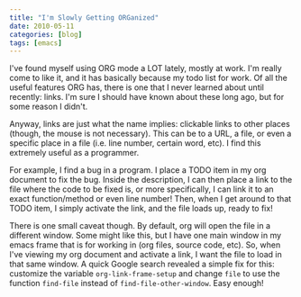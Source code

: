```yaml
---
title: "I'm Slowly Getting ORGanized"
date: 2010-05-11
categories: [blog]
tags: [emacs]
---
```

I've found myself using ORG mode a LOT lately, mostly at work. I'm really come to like it, and it has basically because my todo list for work. Of all the useful features ORG has, there is one that I never learned about until recently: links. I'm sure I should have known about these long ago, but for some reason I didn't.
<!--more-->
Anyway, links are just what the name implies: clickable links to other places (though, the mouse is not necessary). This can be to a URL, a file, or even a specific place in a file (i.e. line number, certain word, etc). I find this extremely useful as a programmer.

For example, I find a bug in a program. I place a TODO item in my org document to fix the bug. Inside the description, I can then place a link to the file where the code to be fixed is, or more specifically, I can link it to an exact function/method or even line number! Then, when I get around to that TODO item, I simply activate the link, and the file loads up, ready to fix!

There is one small caveat though. By default, org will open the file in a different window. Some might like this, but I have one main window in my emacs frame that is for working in (org files, source code, etc). So, when I've viewing my org document and activate a link, I want the file to load in that same window. A quick Google search revealed a simple fix for this: customize the variable `org-link-frame-setup` and change `file` to use the function `find-file` instead of `find-file-other-window`. Easy enough!

